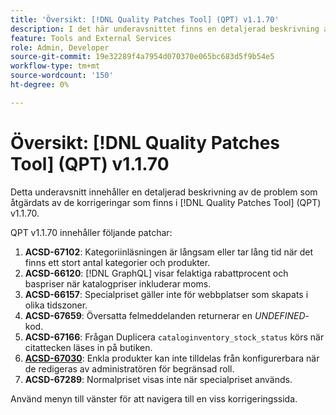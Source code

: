 ```yaml
---
title: 'Översikt: [!DNL Quality Patches Tool] (QPT) v1.1.70'
description: I det här underavsnittet finns en detaljerad beskrivning av de problem som åtgärdats av de korrigeringar som finns i  [!DNL Quality Patches Tool] (QPT) v1.1.70.
feature: Tools and External Services
role: Admin, Developer
source-git-commit: 19e32289f4a7954d070370e065bc683d5f9b54e5
workflow-type: tm+mt
source-wordcount: '150'
ht-degree: 0%

---
```


# Översikt: [!DNL Quality Patches Tool] (QPT) v1.1.70

Detta underavsnitt innehåller en detaljerad beskrivning av de problem som åtgärdats av de korrigeringar som finns i [!DNL Quality Patches Tool] (QPT) v1.1.70.

QPT v1.1.70 innehåller följande patchar:
1. **ACSD-67102**: Kategoriinläsningen är långsam eller tar lång tid när det finns ett stort antal kategorier och produkter.
1. **ACSD-66120**: [!DNL GraphQL] visar felaktiga rabattprocent och baspriser när katalogpriser inkluderar moms.
1. **ACSD-66157**: Specialpriset gäller inte för webbplatser som skapats i olika tidszoner.
1. **ACSD-67659**: Översatta felmeddelanden returnerar en *UNDEFINED*-kod.
1. **ACSD-67166**: Frågan Duplicera `cataloginventory_stock_status` körs när citattecken läses in på butiken.
1. **[ACSD-67030](/help/tools/quality-patches-tool/patches-available-in-qpt/v1-1-70/acsd-67030.md)**: Enkla produkter kan inte tilldelas från konfigurerbara när de redigeras av administratören för begränsad roll.
1. **ACSD-67289**: Normalpriset visas inte när specialpriset används.

Använd menyn till vänster för att navigera till en viss korrigeringssida.
